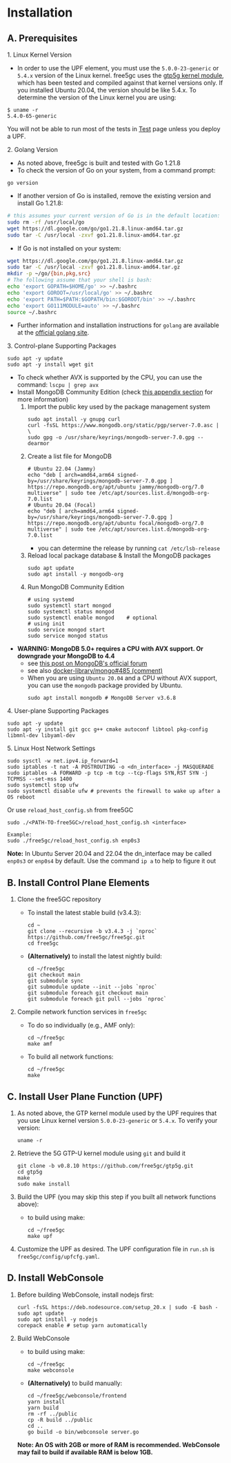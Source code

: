 <!-- Google tag (gtag.js) --> <script async src="https://www.googletagmanager.com/gtag/js?id=G-JETJ7TJ805"></script> <script> window.dataLayer = window.dataLayer || []; function gtag(){dataLayer.push(arguments);} gtag('js', new Date()); gtag('config', 'G-JETJ7TJ805'); </script>

# Installation

## A. Prerequisites

1\. Linux Kernel Version

* In order to use the UPF element, you must use the `5.0.0-23-generic` or `5.4.x` version of the Linux kernel.  free5gc uses the [gtp5g kernel module](https://github.com/free5gc/gtp5g), which has been tested and compiled against that kernel versions only. If you installed Ubuntu 20.04, the version should be like 5.4.x. To determine the version of the Linux kernel you are using:

```
$ uname -r
5.4.0-65-generic
```

You will not be able to run most of the tests in [Test](./4-test-free5gc.md) page unless you deploy a UPF.

2\. Golang Version

* As noted above, free5gc is built and tested with Go 1.21.8
* To check the version of Go on your system, from a command prompt:
```
go version
```

* If another version of Go is installed, remove the existing version and install Go 1.21.8:

```bash
# this assumes your current version of Go is in the default location:
sudo rm -rf /usr/local/go
wget https://dl.google.com/go/go1.21.8.linux-amd64.tar.gz
sudo tar -C /usr/local -zxvf go1.21.8.linux-amd64.tar.gz
```

* If Go is not installed on your system:

```bash
wget https://dl.google.com/go/go1.21.8.linux-amd64.tar.gz
sudo tar -C /usr/local -zxvf go1.21.8.linux-amd64.tar.gz
mkdir -p ~/go/{bin,pkg,src}
# The following assume that your shell is bash:
echo 'export GOPATH=$HOME/go' >> ~/.bashrc
echo 'export GOROOT=/usr/local/go' >> ~/.bashrc
echo 'export PATH=$PATH:$GOPATH/bin:$GOROOT/bin' >> ~/.bashrc
echo 'export GO111MODULE=auto' >> ~/.bashrc
source ~/.bashrc
```

* Further information and installation instructions for `golang` are available at the [official golang site](https://golang.org/doc/install).

3\. Control-plane Supporting Packages

```
sudo apt -y update
sudo apt -y install wget git
```

* To check whether AVX is supported by the CPU, you can use the command:
        ```
        lscpu | grep avx
        ```
* Install MongoDB Community Edition (check [this appendix section](./Appendix.md#appendix-g-install-mongodb-70x-on-ubuntu-server-220403) for more information)
    1. Import the public key used by the package management system
        ```
        sudo apt install -y gnupg curl
        curl -fsSL https://www.mongodb.org/static/pgp/server-7.0.asc | \
        sudo gpg -o /usr/share/keyrings/mongodb-server-7.0.gpg --dearmor
        ```
    2. Create a list file for MongoDB
        ```
        # Ubuntu 22.04 (Jammy)
        echo "deb [ arch=amd64,arm64 signed-by=/usr/share/keyrings/mongodb-server-7.0.gpg ] https://repo.mongodb.org/apt/ubuntu jammy/mongodb-org/7.0 multiverse" | sudo tee /etc/apt/sources.list.d/mongodb-org-7.0.list
        # Ubuntu 20.04 (Focal)
        echo "deb [ arch=amd64,arm64 signed-by=/usr/share/keyrings/mongodb-server-7.0.gpg ] https://repo.mongodb.org/apt/ubuntu focal/mongodb-org/7.0 multiverse" | sudo tee /etc/apt/sources.list.d/mongodb-org-7.0.list
        ```
        - you can determine the release by running `cat /etc/lsb-release`
    3. Reload local package database & Install the MongoDB packages
        ```
        sudo apt update
        sudo apt install -y mongodb-org
        ```
    4. Run MongoDB Community Edition
        ```
        # using systemd
        sudo systemctl start mongod
        sudo systemctl status mongod
        sudo systemctl enable mongod    # optional
        # using init
        sudo service mongod start
        sudo service mongod status
        ```
* **WARNING: MongoDB 5.0+ requires a CPU with AVX support. Or downgrade your MongoDB to 4.4**
    * see [this post on MongoDB's official forum](https://www.mongodb.com/community/forums/t/mongodb-5-0-cpu-intel-g4650-compatibility/116610/2)
    * see also [docker-library/mongo#485 (comment)](https://github.com/docker-library/mongo/issues/485#issuecomment-891991814)
    * When you are using `Ubuntu 20.04` and a CPU without AVX support, you can use the `mongodb` package provided by Ubuntu. 
        ```
        sudo apt install mongodb # MongoDB Server v3.6.8
        ```

4\. User-plane Supporting Packages

```
sudo apt -y update
sudo apt -y install git gcc g++ cmake autoconf libtool pkg-config libmnl-dev libyaml-dev
```

5\. Linux Host Network Settings

```
sudo sysctl -w net.ipv4.ip_forward=1
sudo iptables -t nat -A POSTROUTING -o <dn_interface> -j MASQUERADE
sudo iptables -A FORWARD -p tcp -m tcp --tcp-flags SYN,RST SYN -j TCPMSS --set-mss 1400
sudo systemctl stop ufw
sudo systemctl disable ufw # prevents the firewall to wake up after a OS reboot
```

Or use `reload_host_config.sh` from free5GC
```
sudo ./<PATH-TO-free5GC>/reload_host_config.sh <interface>

Example:
sudo ./free5gc/reload_host_config.sh enp0s3
```

**Note:** In Ubuntu Server 20.04 and 22.04 the dn_interface may be called `enp0s3` or `enp0s4` by default. Use the command `ip a` to help to figure it out

## B. Install Control Plane Elements

1. Clone the free5GC repository
    * To install the latest stable build (v3.4.3):

        ```
        cd ~
        git clone --recursive -b v3.4.3 -j `nproc` https://github.com/free5gc/free5gc.git
        cd free5gc
        ```

    * **(Alternatively)** to install the latest nightly build:

        ```
        cd ~/free5gc
        git checkout main
        git submodule sync
        git submodule update --init --jobs `nproc`
        git submodule foreach git checkout main
        git submodule foreach git pull --jobs `nproc`
        ```

2. Compile network function services in `free5gc`
    * To do so individually (e.g., AMF only):

        ```
        cd ~/free5gc
        make amf
        ```

    * To build all network functions:

        ```
        cd ~/free5gc
        make
        ```

## C. Install User Plane Function (UPF)

1. As noted above, the GTP kernel module used by the UPF requires that you use Linux kernel version `5.0.0-23-generic` or `5.4.x`.  To verify your version:

    ```
    uname -r
    ```

2. Retrieve the 5G GTP-U kernel module using `git` and build it

    ```
    git clone -b v0.8.10 https://github.com/free5gc/gtp5g.git
    cd gtp5g
    make
    sudo make install
    ```

3. Build the UPF (you may skip this step if you built all network functions above):

    * to build using make:

        ```
        cd ~/free5gc
        make upf
        ```

4. Customize the UPF as desired. The UPF configuration file in `run.sh` is `free5gc/config/upfcfg.yaml`.

## D. Install WebConsole

1. Before building WebConsole, install nodejs first:

    ```
    curl -fsSL https://deb.nodesource.com/setup_20.x | sudo -E bash - 
    sudo apt update
    sudo apt install -y nodejs
    corepack enable # setup yarn automatically
    ```

2. Build WebConsole

    * to build using make:

        ```
        cd ~/free5gc
        make webconsole
        ```

    * **(Alternatively)** to build manually:

        ```
        cd ~/free5gc/webconsole/frontend
        yarn install
        yarn build
        rm -rf ../public
        cp -R build ../public
        cd ..
        go build -o bin/webconsole server.go
        ```

   **Note: An OS with 2GB or more of RAM is recommended. WebConsole may fail to build if available RAM is below 1GB.**
